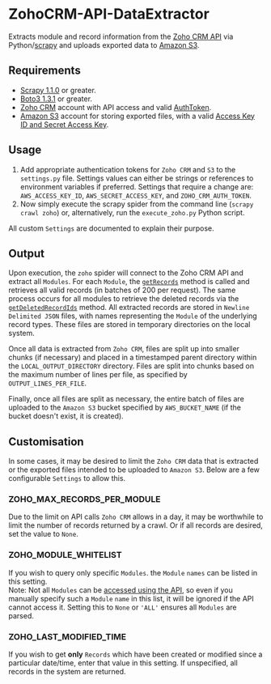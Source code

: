 # ZohoCRM-API-DataExtractor
Extracts module and record information from the [Zoho CRM API](https://www.zoho.com/crm/help/api/) via
Python/[scrapy](http://scrapy.org/) and uploads exported data to [Amazon S3](https://aws.amazon.com/s3/).

## Requirements

* [Scrapy 1.1.0](http://scrapy.org/) or greater.
* [Boto3 1.3.1](https://pypi.python.org/pypi/boto3/) or greater.
* [Zoho CRM](https://www.zoho.com/crm/) account with API access and valid [AuthToken](https://www.zoho.com/crm/help/api/using-authentication-token.html).
* [Amazon S3](https://aws.amazon.com/s3/) account for storing exported files, with a valid [Access Key ID and Secret Access Key](http://docs.aws.amazon.com/AWSSimpleQueueService/latest/SQSGettingStartedGuide/AWSCredentials.html).

## Usage

1. Add appropriate authentication tokens for `Zoho CRM` and `S3` to the 
`settings.py` file.  Settings values can either be strings or references 
to environment variables if preferred.  Settings that require a change are: `AWS_ACCESS_KEY_ID`, `AWS_SECRET_ACCESS_KEY`, and `ZOHO_CRM_AUTH_TOKEN`.  
2. Now simply execute the scrapy spider from the command line (`scrapy crawl zoho`) or, alternatively, run the `execute_zoho.py` Python script.

All custom `Settings` are documented to explain their purpose.

## Output

Upon execution, the `zoho` spider will connect to the Zoho CRM API and extract all `Modules`. For each `Module`, the [`getRecords`](https://www.zoho.com/crm/help/api/getrecords.html) 
method is called and retrieves all valid records (in batches of 200 per request).  The same process occurs for all modules to retrieve the deleted records 
via the [`getDeletedRecordIds`](https://www.zoho.com/crm/help/api/getdeletedrecordids.html) method.  All extracted records are stored in `Newline Delimited JSON` files, with names representing 
the `Module` of the underlying record types.  These files are stored in temporary directories on the local system.
 
Once all data is extracted from `Zoho CRM`, files are split up into smaller chunks (if necessary) and placed in a timestamped parent directory within the `LOCAL_OUTPUT_DIRECTORY` directory. 
Files are split into chunks based on the maximum number of lines per file, as specified by `OUTPUT_LINES_PER_FILE`.

Finally, once all files are split as necessary, the entire batch of files are uploaded to the `Amazon S3` bucket specified by `AWS_BUCKET_NAME` (if the bucket doesn't exist, it is created).

## Customisation

In some cases, it may be desired to limit the `Zoho CRM` data that is extracted or the exported files intended to be uploaded to `Amazon S3`.  Below are a few configurable `Settings` to allow this.

### ZOHO_MAX_RECORDS_PER_MODULE

Due to the limit on API calls `Zoho CRM` allows in a day, it may be worthwhile to limit the number of records returned by a crawl.  Or if all records are desired, set the value to `None`.

### ZOHO_MODULE_WHITELIST

If you wish to query only specific `Modules`. the `Module` `names` can be listed in this setting.  
Note: Not all `Modules` can be [accessed using the API](https://www.zoho.com/crm/help/api/modules-fields.html), so even if you manually specify such a `Module` `name` in this list, it will be 
ignored if the API cannot access it.  Setting this to `None` or `'ALL'` ensures all `Modules` are parsed.
 
### ZOHO_LAST_MODIFIED_TIME

If you wish to get __only__ `Records` which have been created or modified since a particular date/time, enter that value in this setting.  If unspecified, all records in the system are returned.